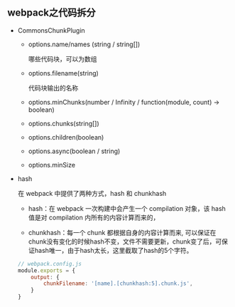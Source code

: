 ## webpack之代码拆分

* CommonsChunkPlugin

    - options.name/names (string / string[])

        哪些代码块，可以为数组

    - options.filename(string)

        代码块输出的名称

    - options.minChunks(number / Infinity / function(module, count) -> boolean)

    - options.chunks(string[])

    - options.children(boolean)

    - options.async(boolean / string)

    - options.minSize


* hash

    在 webpack 中提供了两种方式，hash 和 chunkhash

    - hash：在 webpack 一次构建中会产生一个 compilation 对象，该 hash 值是对 compilation 内所有的内容计算而来的，

    - chunkhash：每一个 chunk 都根据自身的内容计算而来, 可以保证在chunk没有变化的时候hash不变，文件不需要更新，chunk变了后，可保证hash唯一，由于hash太长，这里截取了hash的5个字符。

    ```js
    // webpack.config.js
    module.exports = {
        output: {
            chunkFilename: '[name].[chunkhash:5].chunk.js',
        }
    }
    ```